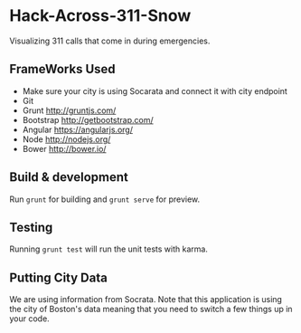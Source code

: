 # Hack-Across-311-Snow
Visualizing 311 calls that come in during emergencies.

## FrameWorks Used
* Make sure your city is using Socarata and connect it with city endpoint
* Git
* Grunt http://gruntjs.com/
* Bootstrap http://getbootstrap.com/
* Angular https://angularjs.org/
* Node http://nodejs.org/
* Bower http://bower.io/

## Build & development

Run `grunt` for building and `grunt serve` for preview.

## Testing

Running `grunt test` will run the unit tests with karma.

## Putting City Data
  We are using information from Socrata. Note that this application is using the city of Boston's data meaning that you need to switch a few things up in your code.
